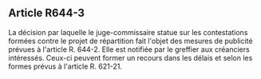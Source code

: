 Article R644-3
----
La décision par laquelle le juge-commissaire statue sur les contestations
formées contre le projet de répartition fait l'objet des mesures de publicité
prévues à l'article R. 644-2. Elle est notifiée par le greffier aux créanciers
intéressés. Ceux-ci peuvent former un recours dans les délais et selon les
formes prévus à l'article R. 621-21.
